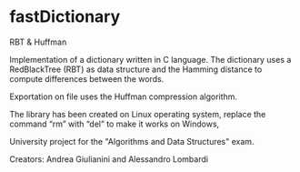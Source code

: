 # fastDictionary
RBT & Huffman

Implementation of a dictionary written in C language. The dictionary uses a RedBlackTree (RBT) as data structure and the Hamming distance to compute differences between the words.

Exportation on file uses the Huffman compression algorithm.

The library has been created on Linux operating system, replace the command “rm” with “del” to make it works on Windows, 

University project for the "Algorithms and Data Structures" exam. 

Creators: Andrea Giulianini and Alessandro Lombardi
